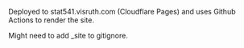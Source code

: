Deployed to stat541.visruth.com (Cloudflare Pages) and uses Github Actions to render the site.

Might need to add _site to gitignore.